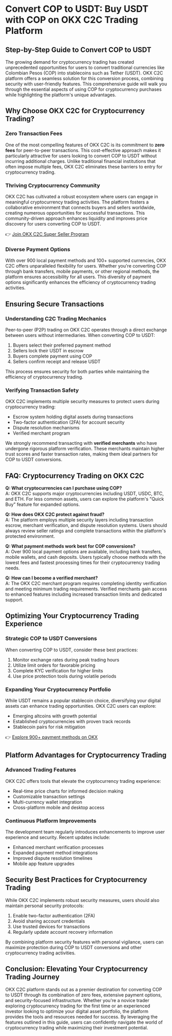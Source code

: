 # Convert COP to USDT: Buy USDT with COP on OKX C2C Trading Platform

## Step-by-Step Guide to Convert COP to USDT

The growing demand for cryptocurrency trading has created unprecedented opportunities for users to convert traditional currencies like Colombian Pesos (COP) into stablecoins such as Tether (USDT). OKX C2C platform offers a seamless solution for this conversion process, combining security with user-friendly features. This comprehensive guide will walk you through the essential aspects of using COP for cryptocurrency purchases while highlighting the platform's unique advantages.

## Why Choose OKX C2C for Cryptocurrency Trading?

### Zero Transaction Fees

One of the most compelling features of OKX C2C is its commitment to **zero fees** for peer-to-peer transactions. This cost-effective approach makes it particularly attractive for users looking to convert COP to USDT without incurring additional charges. Unlike traditional financial institutions that often impose multiple fees, OKX C2C eliminates these barriers to entry for cryptocurrency trading.

### Thriving Cryptocurrency Community

OKX C2C has cultivated a robust ecosystem where users can engage in meaningful cryptocurrency trading activities. The platform fosters a collaborative environment that connects buyers and sellers worldwide, creating numerous opportunities for successful transactions. This community-driven approach enhances liquidity and improves price discovery for users converting COP to USDT.

👉 [Join OKX C2C Super Seller Program](https://bit.ly/okx-bonus)

### Diverse Payment Options

With over 900 local payment methods and 100+ supported currencies, OKX C2C offers unparalleled flexibility for users. Whether you're converting COP through bank transfers, mobile payments, or other regional methods, the platform ensures accessibility for all users. This diversity of payment options significantly enhances the efficiency of cryptocurrency trading activities.

## Ensuring Secure Transactions

### Understanding C2C Trading Mechanics

Peer-to-peer (P2P) trading on OKX C2C operates through a direct exchange between users without intermediaries. When converting COP to USDT:
1. Buyers select their preferred payment method
2. Sellers lock their USDT in escrow
3. Buyers complete payment using COP
4. Sellers confirm receipt and release USDT

This process ensures security for both parties while maintaining the efficiency of cryptocurrency trading.

### Verifying Transaction Safety

OKX C2C implements multiple security measures to protect users during cryptocurrency trading:
- Escrow system holding digital assets during transactions
- Two-factor authentication (2FA) for account security
- Dispute resolution mechanisms
- Verified merchant program

We strongly recommend transacting with **verified merchants** who have undergone rigorous platform verification. These merchants maintain higher trust scores and faster transaction rates, making them ideal partners for COP to USDT conversions.

## FAQ: Cryptocurrency Trading on OKX C2C

**Q: What cryptocurrencies can I purchase using COP?**  
A: OKX C2C supports major cryptocurrencies including USDT, USDC, BTC, and ETH. For less common assets, users can explore the platform's "Quick Buy" feature for expanded options.

**Q: How does OKX C2C protect against fraud?**  
A: The platform employs multiple security layers including transaction escrow, merchant verification, and dispute resolution systems. Users should always review seller ratings and complete transactions within the platform's protected environment.

**Q: What payment methods work best for COP conversions?**  
A: Over 900 local payment options are available, including bank transfers, mobile wallets, and cash deposits. Users typically choose methods with the lowest fees and fastest processing times for their cryptocurrency trading needs.

**Q: How can I become a verified merchant?**  
A: The OKX C2C merchant program requires completing identity verification and meeting minimum trading requirements. Verified merchants gain access to enhanced features including increased transaction limits and dedicated support.

## Optimizing Your Cryptocurrency Trading Experience

### Strategic COP to USDT Conversions

When converting COP to USDT, consider these best practices:
1. Monitor exchange rates during peak trading hours
2. Utilize limit orders for favorable pricing
3. Complete KYC verification for higher limits
4. Use price protection tools during volatile periods

### Expanding Your Cryptocurrency Portfolio

While USDT remains a popular stablecoin choice, diversifying your digital assets can enhance trading opportunities. OKX C2C users can explore:
- Emerging altcoins with growth potential
- Established cryptocurrencies with proven track records
- Stablecoin pairs for risk mitigation

👉 [Explore 900+ payment methods on OKX](https://bit.ly/okx-bonus)

## Platform Advantages for Cryptocurrency Trading

### Advanced Trading Features

OKX C2C offers tools that elevate the cryptocurrency trading experience:
- Real-time price charts for informed decision making
- Customizable transaction settings
- Multi-currency wallet integration
- Cross-platform mobile and desktop access

### Continuous Platform Improvements

The development team regularly introduces enhancements to improve user experience and security. Recent updates include:
- Enhanced merchant verification processes
- Expanded payment method integrations
- Improved dispute resolution timelines
- Mobile app feature upgrades

## Security Best Practices for Cryptocurrency Trading

While OKX C2C implements robust security measures, users should also maintain personal security protocols:
1. Enable two-factor authentication (2FA)
2. Avoid sharing account credentials
3. Use trusted devices for transactions
4. Regularly update account recovery information

By combining platform security features with personal vigilance, users can maximize protection during COP to USDT conversions and other cryptocurrency trading activities.

## Conclusion: Elevating Your Cryptocurrency Trading Journey

OKX C2C platform stands out as a premier destination for converting COP to USDT through its combination of zero fees, extensive payment options, and security-focused infrastructure. Whether you're a novice trader exploring cryptocurrency trading for the first time or an experienced investor looking to optimize your digital asset portfolio, the platform provides the tools and resources needed for success. By leveraging the features outlined in this guide, users can confidently navigate the world of cryptocurrency trading while maximizing their investment potential.